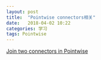 ```yaml
---
layout: post
title:  "Pointwise connectors相关"
date:   2018-04-02 10:22
categories: 学习
tags: Pointwise
---
```


[Join two connectors in Pointwise](https://www.youtube.com/watch?v=iWH251UZc5o)